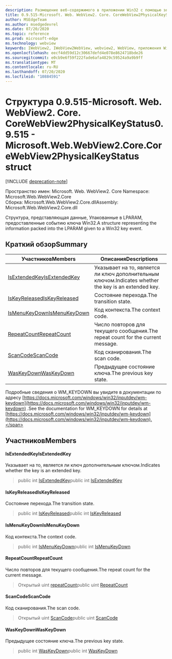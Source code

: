 ```yaml
---
description: Размещение веб-содержимого в приложении Win32 с помощью элемента управления Microsoft Edge WebView2
title: 0.9.515-Microsoft. Web. WebView2. Core. CoreWebView2PhysicalKeyStatus
author: MSEdgeTeam
ms.author: msedgedevrel
ms.date: 07/20/2020
ms.topic: reference
ms.prod: microsoft-edge
ms.technology: webview
keywords: IWebView2, IWebView2WebView, webview2, WebView, приложения Win32, Win32, EDGE, ICoreWebView2, ICoreWebView2Controller, элемент управления "веб-браузер", HTML Edge
ms.openlocfilehash: eecf4dd59d12c30667defd4e078e8624718bde26
ms.sourcegitcommit: e0cb9e6f59f222fade6afa4829c59524a9a9b9ff
ms.translationtype: MT
ms.contentlocale: ru-RU
ms.lasthandoff: 07/20/2020
ms.locfileid: "10884591"
---
```

# <span data-ttu-id="a8837-104">Структура 0.9.515-Microsoft. Web. WebView2. Core. CoreWebView2PhysicalKeyStatus</span><span class="sxs-lookup"><span data-stu-id="a8837-104">0.9.515 - Microsoft.Web.WebView2.Core.CoreWebView2PhysicalKeyStatus struct</span></span> 

[!INCLUDE [deprecation-note](../../includes/deprecation-note.md)]

<span data-ttu-id="a8837-105">Пространство имен: Microsoft. Web. WebView2. Core </span><span class="sxs-lookup"><span data-stu-id="a8837-105">Namespace: Microsoft.Web.WebView2.Core</span></span>\
<span data-ttu-id="a8837-106">Сборка: Microsoft.Web.WebView2.Core.dll</span><span class="sxs-lookup"><span data-stu-id="a8837-106">Assembly: Microsoft.Web.WebView2.Core.dll</span></span>

<span data-ttu-id="a8837-107">Структура, представляющая данные, Упакованные в LPARAM, предоставленные событию ключа Win32.</span><span class="sxs-lookup"><span data-stu-id="a8837-107">A structure representing the information packed into the LPARAM given to a Win32 key event.</span></span>

## <span data-ttu-id="a8837-108">Краткий обзор</span><span class="sxs-lookup"><span data-stu-id="a8837-108">Summary</span></span>

 <span data-ttu-id="a8837-109">Участников</span><span class="sxs-lookup"><span data-stu-id="a8837-109">Members</span></span>                        | <span data-ttu-id="a8837-110">Описания</span><span class="sxs-lookup"><span data-stu-id="a8837-110">Descriptions</span></span>
--------------------------------|---------------------------------------------
[<span data-ttu-id="a8837-111">IsExtendedKey</span><span class="sxs-lookup"><span data-stu-id="a8837-111">IsExtendedKey</span></span>](#isextendedkey) | <span data-ttu-id="a8837-112">Указывает на то, является ли ключ дополнительным ключом.</span><span class="sxs-lookup"><span data-stu-id="a8837-112">Indicates whether the key is an extended key.</span></span>
[<span data-ttu-id="a8837-113">IsKeyReleased</span><span class="sxs-lookup"><span data-stu-id="a8837-113">IsKeyReleased</span></span>](#iskeyreleased) | <span data-ttu-id="a8837-114">Состояние перехода.</span><span class="sxs-lookup"><span data-stu-id="a8837-114">The transition state.</span></span>
[<span data-ttu-id="a8837-115">IsMenuKeyDown</span><span class="sxs-lookup"><span data-stu-id="a8837-115">IsMenuKeyDown</span></span>](#ismenukeydown) | <span data-ttu-id="a8837-116">Код контекста.</span><span class="sxs-lookup"><span data-stu-id="a8837-116">The context code.</span></span>
[<span data-ttu-id="a8837-117">RepeatCount</span><span class="sxs-lookup"><span data-stu-id="a8837-117">RepeatCount</span></span>](#repeatcount) | <span data-ttu-id="a8837-118">Число повторов для текущего сообщения.</span><span class="sxs-lookup"><span data-stu-id="a8837-118">The repeat count for the current message.</span></span>
[<span data-ttu-id="a8837-119">ScanCode</span><span class="sxs-lookup"><span data-stu-id="a8837-119">ScanCode</span></span>](#scancode) | <span data-ttu-id="a8837-120">Код сканирования.</span><span class="sxs-lookup"><span data-stu-id="a8837-120">The scan code.</span></span>
[<span data-ttu-id="a8837-121">WasKeyDown</span><span class="sxs-lookup"><span data-stu-id="a8837-121">WasKeyDown</span></span>](#waskeydown) | <span data-ttu-id="a8837-122">Предыдущее состояние ключа.</span><span class="sxs-lookup"><span data-stu-id="a8837-122">The previous key state.</span></span>

<span data-ttu-id="a8837-123">Подробные сведения о WM_KEYDOWN вы увидите в документации по адресу [https://docs.microsoft.com/windows/win32/inputdev/wm-keydown](https://docs.microsoft.com/windows/win32/inputdev/wm-keydown) .</span><span class="sxs-lookup"><span data-stu-id="a8837-123">See the documentation for WM_KEYDOWN for details at [https://docs.microsoft.com/windows/win32/inputdev/wm-keydown](https://docs.microsoft.com/windows/win32/inputdev/wm-keydown).</span></span>

## <span data-ttu-id="a8837-124">Участников</span><span class="sxs-lookup"><span data-stu-id="a8837-124">Members</span></span>

#### <span data-ttu-id="a8837-125">IsExtendedKey</span><span class="sxs-lookup"><span data-stu-id="a8837-125">IsExtendedKey</span></span> 

<span data-ttu-id="a8837-126">Указывает на то, является ли ключ дополнительным ключом.</span><span class="sxs-lookup"><span data-stu-id="a8837-126">Indicates whether the key is an extended key.</span></span>

> <span data-ttu-id="a8837-127">public int [IsExtendedKey](#isextendedkey)</span><span class="sxs-lookup"><span data-stu-id="a8837-127">public int [IsExtendedKey](#isextendedkey)</span></span>

#### <span data-ttu-id="a8837-128">IsKeyReleased</span><span class="sxs-lookup"><span data-stu-id="a8837-128">IsKeyReleased</span></span> 

<span data-ttu-id="a8837-129">Состояние перехода.</span><span class="sxs-lookup"><span data-stu-id="a8837-129">The transition state.</span></span>

> <span data-ttu-id="a8837-130">public int [IsKeyReleased](#iskeyreleased)</span><span class="sxs-lookup"><span data-stu-id="a8837-130">public int [IsKeyReleased](#iskeyreleased)</span></span>

#### <span data-ttu-id="a8837-131">IsMenuKeyDown</span><span class="sxs-lookup"><span data-stu-id="a8837-131">IsMenuKeyDown</span></span> 

<span data-ttu-id="a8837-132">Код контекста.</span><span class="sxs-lookup"><span data-stu-id="a8837-132">The context code.</span></span>

> <span data-ttu-id="a8837-133">public int [IsMenuKeyDown](#ismenukeydown)</span><span class="sxs-lookup"><span data-stu-id="a8837-133">public int [IsMenuKeyDown](#ismenukeydown)</span></span>

#### <span data-ttu-id="a8837-134">RepeatCount</span><span class="sxs-lookup"><span data-stu-id="a8837-134">RepeatCount</span></span> 

<span data-ttu-id="a8837-135">Число повторов для текущего сообщения.</span><span class="sxs-lookup"><span data-stu-id="a8837-135">The repeat count for the current message.</span></span>

> <span data-ttu-id="a8837-136">Открытый uint [repeatCount](#repeatcount)</span><span class="sxs-lookup"><span data-stu-id="a8837-136">public uint [RepeatCount](#repeatcount)</span></span>

#### <span data-ttu-id="a8837-137">ScanCode</span><span class="sxs-lookup"><span data-stu-id="a8837-137">ScanCode</span></span> 

<span data-ttu-id="a8837-138">Код сканирования.</span><span class="sxs-lookup"><span data-stu-id="a8837-138">The scan code.</span></span>

> <span data-ttu-id="a8837-139">Открытый uint [ScanCode](#scancode)</span><span class="sxs-lookup"><span data-stu-id="a8837-139">public uint [ScanCode](#scancode)</span></span>

#### <span data-ttu-id="a8837-140">WasKeyDown</span><span class="sxs-lookup"><span data-stu-id="a8837-140">WasKeyDown</span></span> 

<span data-ttu-id="a8837-141">Предыдущее состояние ключа.</span><span class="sxs-lookup"><span data-stu-id="a8837-141">The previous key state.</span></span>

> <span data-ttu-id="a8837-142">public int [WasKeyDown](#waskeydown)</span><span class="sxs-lookup"><span data-stu-id="a8837-142">public int [WasKeyDown](#waskeydown)</span></span>

